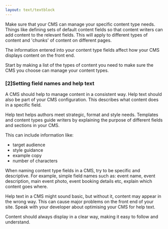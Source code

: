 ```yaml
---
layout: text/textblock
---
```

Make sure that your CMS can manage your specific content type needs. Things like defining sets of default content fields so that content writers can add content to the relevant fields. This will apply to different types of content and 'chunks' of content on different pages. 

The information entered into your content type fields affect how your CMS displays content on the front end. 

Start by making a list of the types of content you need to make sure the CMS you choose can manage your content types. 

### [2]Setting field names and help text
A CMS should help to manage content in a consistent way. Help text should also be part of your CMS configuration. This describes what content does in a specific field. 

Help text helps authors meet strategic, format and style needs. Templates and content types guide writers by explaining the purpose of different fields and sections in your CMS. 

This can include information like:
- target audience
- style guidance
- example copy
- number of characters

When naming content type fields in a CMS, try to be specific and descriptive. For example, simple field names such as: event name, event description, main event photo, event booking details etc, explain which content goes where.

Help text in a CMS might sound basic, but without it, content may appear in the wrong way. This can cause major problems on the front end of your site. Speak with your developer about optimising your CMS for help text.

Content should always display in a clear way, making it easy to follow and understand.

